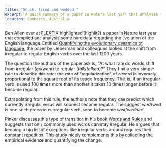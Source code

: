 ```yaml
---
title: "Snuck, flied and wedded "
excerpt: A quick summary of a paper in Nature last year that analyses the rate at which words shift from irregular to regular.
location: Canberra, Australia
---
```

Ben Allen over at [PLEKTIX][] highlighted (highlit?) a paper in Nature last year that compiled and analysis some hard data regarding the evolution of the English language. Entitled [Quantifying the evolutionary dynamics of language][paper], the paper by Lieberman and colleagues looked at the shift from irregular to regular English verbs over the last 1200 years. 

[PLEKTIX]: http://plektix.blogspot.com/2008/10/evolution-of-irregular-verbs.html
[paper]: http://www.pubmedcentral.nih.gov/articlerender.fcgi?artid=2460562

The question the authors of the paper ask is, "At what rate do words shift from irregular (_go_/_went_) to regular (_talk_/_talked_)?" They find a very simple rule to describe this rate: the rate of "regularization" of a word is inversely proportional to the square root of its usage frequency. That is, if an irregular verb is used 100 times more than another it takes 10 times longer before it become regular.

Extrapolating from this rule, the author's note that they can predict which currently irregular verbs will soonest become regular. The suggest _wed_/_wed_ is one such precarious irregular verb, soon to become _wed_/_wedded_.

Pinker discusses this type of transition in his book [Words and Rules][] and suggests that only commonly used words can stay irregular. He argues that keeping a big list of exceptions like irregular verbs around requires their constant repetition. This study nicely complements this by collecting the empirical evidence and quantifying the change. 

[words and rules]: http://pinker.wjh.harvard.edu/books/wr/index.html
